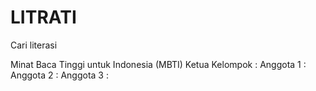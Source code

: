 # LITRATI
Cari literasi

Minat Baca Tinggi untuk Indonesia (MBTI)
Ketua Kelompok :
Anggota 1 : 
Anggota 2 : 
Anggota 3 :
